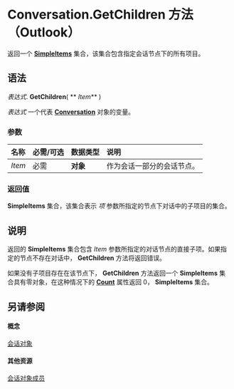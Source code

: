 
# Conversation.GetChildren 方法 （Outlook）

返回一个  **[SimpleItems](b929ae28-fe5f-607e-37b5-ed6a304d4896.md)** 集合，该集合包含指定会话节点下的所有项目。


## 语法

 _表达式_. **GetChildren**( ** _Item_** )

 _表达式_ 一个代表 **[Conversation](2705d38a-ebc0-e5a7-208b-ffe1f5446b1b.md)** 对象的变量。


### 参数



|**名称**|**必需/可选**|**数据类型**|**说明**|
|:-----|:-----|:-----|:-----|
| _Item_|必需|**对象**|作为会话一部分的会话节点。|

### 返回值

 **SimpleItems** 集合，该集合表示 _项_ 参数所指定的节点下对话中的子项目的集合。


## 说明

返回的 **SimpleItems** 集合包含 _Item_ 参数所指定的对话节点的直接子项。如果指定的节点不存在对话中， **GetChildren** 方法将返回错误。

如果没有子项目存在在该节点下，  **GetChildren** 方法返回一个 **SimpleItems** 集合具有零对象，在这种情况下的 **[Count](2656676b-ee82-aad0-21b9-8ca963cb57d2.md)** 属性返回 0， **SimpleItems** 集合。


## 另请参阅


#### 概念


[会话对象](2705d38a-ebc0-e5a7-208b-ffe1f5446b1b.md)
#### 其他资源


[会话对象成员](09ff1e8e-7c5a-0b1e-e8e2-e259f66f71c8.md)